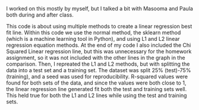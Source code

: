 I worked on this mostly by myself, but I talked a bit with Masooma and Paula both during and after class.

This code is about using multiple methods to create a linear regression best fit line. Within this code we use the normal method, the sklearn method (which is a machine
learning tool in Python), and using L1 and L2 linear regression equation methods. At the end of my code I also included the Chi Squared Linear regression line, but this was
unnecessary for the homework assignment, so it was not included with the other lines in the graph in the comparison. Then, I repreated the L1 and L2 methods, but with
splitting the data into a test set and a training set. The dataset was split 25% (test)-75% (training), and a seed was used for reproducibility. R-squared values were found
for both sets of the data, and since the values were both close to 1, the linear regression line generated fit both the test and training sets well. This held true for both
the L1 and L2 lines while using the test and training sets.

